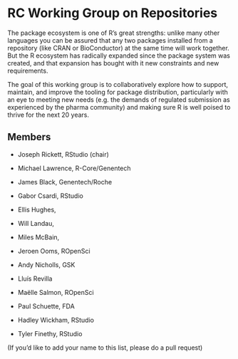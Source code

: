 # RC Working Group on Repositories

The package ecosystem is one of R’s great strengths: unlike many other languages you can be assured that any two packages installed from a repository (like CRAN or BioConductor) at the same time will work together.
But the R ecosystem has radically expanded since the package system was created, and that expansion has bought with it new constraints and new requirements.

The goal of this working group is to collaboratively explore how to support, maintain, and improve the tooling for package distribution, particularly with an eye to meeting new needs (e.g. the demands of regulated submission as experienced by the pharma community) and making sure R is well poised to thrive for the next 20 years. 

## Members

-   Joseph Rickett, RStudio (chair)

-   Michael Lawrence, R-Core/Genentech

-   James Black, Genentech/Roche

-   Gabor Csardi, RStudio

-   Ellis Hughes,

-   Will Landau,

-   Miles McBain, 

-   Jeroen Ooms, ROpenSci

-   Andy Nicholls, GSK

-   Lluís Revilla

-   Maëlle Salmon, ROpenSci

-   Paul Schuette, FDA

-   Hadley Wickham, RStudio

-   Tyler Finethy, RStudio

(If you’d like to add your name to this list, please do a pull request)

  
  
